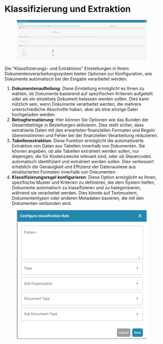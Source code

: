 # Klassifizierung und Extraktion

<figure><img src="../../../.gitbook/assets/Bildschirmfoto 2024-05-08 um 11.10.49.png" alt=""><figcaption></figcaption></figure>

Die "Klassifizierungs- und Extraktions" Einstellungen in Ihrem Dokumentenverarbeitungssystem bieten Optionen zur Konfiguration, wie Dokumente automatisch bei der Eingabe verarbeitet werden:

1. **Dokumentenaufteilung**: Diese Einstellung ermöglicht es Ihnen zu wählen, ob Dokumente basierend auf spezifischen Kriterien aufgeteilt oder als ein einzelnes Dokument belassen werden sollen. Dies kann nützlich sein, wenn Dokumente verarbeitet werden, die mehrere unterschiedliche Abschnitte haben, aber als eine einzige Datei hochgeladen werden.
2. **Betragformatierung**: Hier können Sie Optionen wie das Runden der Gesamtbeträge in Bestellungen aktivieren. Dies stellt sicher, dass extrahierte Daten mit den erwarteten finanziellen Formaten und Regeln übereinstimmen und Fehler bei der finanziellen Verarbeitung reduzieren.
3. **Tabellenextraktion**: Diese Funktion ermöglicht die automatisierte Extraktion von Daten aus Tabellen innerhalb von Dokumenten. Sie können angeben, ob alle Tabellen extrahiert werden sollen, nur diejenigen, die für Kostenzwecke relevant sind, oder ob Steuercodes automatisch identifiziert und extrahiert werden sollen. Dies verbessert erheblich die Genauigkeit und Effizienz der Datenauslese aus strukturierten Formaten innerhalb von Dokumenten.
4. **Klassifizierungsregel konfigurieren**: Diese Option ermöglicht es Ihnen, spezifische Muster und Kriterien zu definieren, die dem System helfen, Dokumente automatisch zu klassifizieren und zu kategorisieren, während sie verarbeitet werden. Dies könnte auf Textmustern, Dokumententypen oder anderen Metadaten basieren, die mit den Dokumenten verbunden sind.

<figure><img src="../../../.gitbook/assets/Bildschirmfoto 2024-05-08 um 11.11.10.png" alt=""><figcaption></figcaption></figure>
